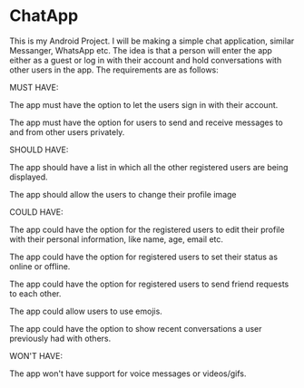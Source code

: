 # ChatApp
This is my Android Project. I will be making a simple chat application, similar Messanger, WhatsApp etc. The idea is that a person will enter the app either as a guest or log in with their account and hold conversations with other users in the app. The requirements are as follows:

MUST HAVE:

The app must have the option to let the users sign in with their account.

The app must have the option for users to send and receive messages to and from other users privately.

SHOULD HAVE:

The app should have a list in which all the other registered users are being displayed. 

The app should allow the users to change their profile image

COULD HAVE:

The app could have the option for the registered users to edit their profile with their personal information, like name, age, email etc. 

The app could have the option for registered users to set their status as online or offline. 

The app could have the option for registered users to send friend requests to each other.

The app could allow users to use emojis.

The app could have the option to show recent conversations a user previously had with others.

WON'T HAVE:  

The app won't have support for voice messages or videos/gifs.
